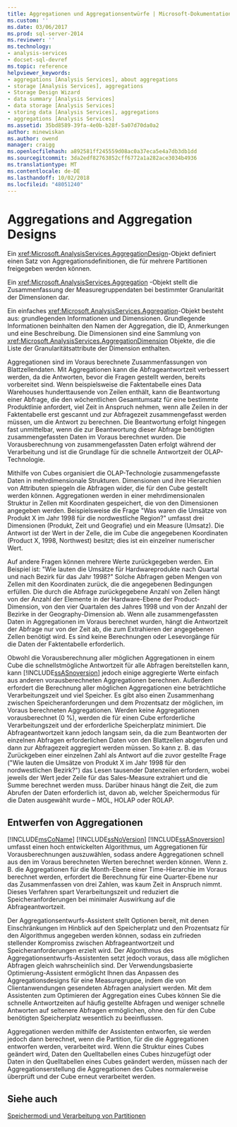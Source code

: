 ```yaml
---
title: Aggregationen und Aggregationsentwürfe | Microsoft-Dokumentation
ms.custom: ''
ms.date: 03/06/2017
ms.prod: sql-server-2014
ms.reviewer: ''
ms.technology:
- analysis-services
- docset-sql-devref
ms.topic: reference
helpviewer_keywords:
- aggregations [Analysis Services], about aggregations
- storage [Analysis Services], aggregations
- Storage Design Wizard
- data summary [Analysis Services]
- data storage [Analysis Services]
- storing data [Analysis Services], aggregations
- aggregations [Analysis Services]
ms.assetid: 35bd8589-39fa-4e0b-b28f-5a07d70da0a2
author: minewiskan
ms.author: owend
manager: craigg
ms.openlocfilehash: a892581ff245559d08ac0a37eca5e4a7db3db1dd
ms.sourcegitcommit: 3da2edf82763852cff6772a1a282ace3034b4936
ms.translationtype: MT
ms.contentlocale: de-DE
ms.lasthandoff: 10/02/2018
ms.locfileid: "48051240"
---
```

# <a name="aggregations-and-aggregation-designs"></a>Aggregations and Aggregation Designs
  Ein <xref:Microsoft.AnalysisServices.AggregationDesign>-Objekt definiert einen Satz von Aggregationsdefinitionen, die für mehrere Partitionen freigegeben werden können.  
  
 Ein <xref:Microsoft.AnalysisServices.Aggregation> -Objekt stellt die Zusammenfassung der Measuregruppendaten bei bestimmter Granularität der Dimensionen dar.  
  
 Ein einfaches <xref:Microsoft.AnalysisServices.Aggregation>-Objekt besteht aus: grundlegenden Informationen und Dimensionen. Grundlegende Informationen beinhalten den Namen der Aggregation, die ID, Anmerkungen und eine Beschreibung. Die Dimensionen sind eine Sammlung von <xref:Microsoft.AnalysisServices.AggregationDimension> Objekte, die die Liste der Granularitätsattribute der Dimension enthalten.  
  
 Aggregationen sind im Voraus berechnete Zusammenfassungen von Blattzellendaten. Mit Aggregationen kann die Abfrageantwortzeit verbessert werden, da die Antworten, bevor die Fragen gestellt werden, bereits vorbereitet sind. Wenn beispielsweise die Faktentabelle eines Data Warehouses hunderttausende von Zeilen enthält, kann die Beantwortung einer Abfrage, die den wöchentlichen Gesamtumsatz für eine bestimmte Produktlinie anfordert, viel Zeit in Anspruch nehmen, wenn alle Zeilen in der Faktentabelle erst gescannt und zur Abfragezeit zusammengefasst werden müssen, um die Antwort zu berechnen. Die Beantwortung erfolgt hingegen fast unmittelbar, wenn die zur Beantwortung dieser Abfrage benötigten zusammengefassten Daten im Voraus berechnet wurden. Die Vorausberechnung von zusammengefassten Daten erfolgt während der Verarbeitung und ist die Grundlage für die schnelle Antwortzeit der OLAP-Technologie.  
  
 Mithilfe von Cubes organisiert die OLAP-Technologie zusammengefasste Daten in mehrdimensionale Strukturen. Dimensionen und ihre Hierarchien von Attributen spiegeln die Abfragen wider, die für den Cube gestellt werden können. Aggregationen werden in einer mehrdimensionalen Struktur in Zellen mit Koordinaten gespeichert, die von den Dimensionen angegeben werden. Beispielsweise die Frage "Was waren die Umsätze von Produkt X im Jahr 1998 für die nordwestliche Region?" umfasst drei Dimensionen (Produkt, Zeit und Geografie) und ein Measure (Umsatz). Die Antwort ist der Wert in der Zelle, die im Cube die angegebenen Koordinaten (Product X, 1998, Northwest) besitzt; dies ist ein einzelner numerischer Wert.  
  
 Auf andere Fragen können mehrere Werte zurückgegeben werden. Ein Beispiel ist: "Wie lauten die Umsätze für Hardwareprodukte nach Quartal und nach Bezirk für das Jahr 1998?" Solche Abfragen geben Mengen von Zellen mit den Koordinaten zurück, die die angegebenen Bedingungen erfüllen. Die durch die Abfrage zurückgegebene Anzahl von Zellen hängt von der Anzahl der Elemente in der Hardware-Ebene der Product-Dimension, von den vier Quartalen des Jahres 1998 und von der Anzahl der Bezirke in der Geography-Dimension ab. Wenn alle zusammengefassten Daten in Aggregationen im Voraus berechnet wurden, hängt die Antwortzeit der Abfrage nur von der Zeit ab, die zum Extrahieren der angegebenen Zellen benötigt wird. Es sind keine Berechnungen oder Lesevorgänge für die Daten der Faktentabelle erforderlich.  
  
 Obwohl die Vorausberechnung aller möglichen Aggregationen in einem Cube die schnellstmögliche Antwortzeit für alle Abfragen bereitstellen kann, kann [!INCLUDE[ssASnoversion](../../includes/ssasnoversion-md.md)] jedoch einige aggregierte Werte einfach aus anderen vorausberechneten Aggregationen berechnen. Außerdem erfordert die Berechnung aller möglichen Aggregationen eine beträchtliche Verarbeitungszeit und viel Speicher. Es gibt also einen Zusammenhang zwischen Speicheranforderungen und dem Prozentsatz der möglichen, im Voraus berechneten Aggregationen. Werden keine Aggregationen vorausberechnet (0 %), werden die für einen Cube erforderliche Verarbeitungszeit und der erforderliche Speicherplatz minimiert. Die Abfrageantwortzeit kann jedoch langsam sein, da die zum Beantworten der einzelnen Abfragen erforderlichen Daten von den Blattzellen abgerufen und dann zur Abfragezeit aggregiert werden müssen. So kann z. B. das Zurückgeben einer einzelnen Zahl als Antwort auf die zuvor gestellte Frage ("Wie lauten die Umsätze von Produkt X im Jahr 1998 für den nordwestlichen Bezirk?") das Lesen tausender Datenzeilen erfordern, wobei jeweils der Wert jeder Zeile für das Sales-Measure extrahiert und die Summe berechnet werden muss. Darüber hinaus hängt die Zeit, die zum Abrufen der Daten erforderlich ist, davon ab, welcher Speichermodus für die Daten ausgewählt wurde – MOL, HOLAP oder ROLAP.  
  
## <a name="designing-aggregations"></a>Entwerfen von Aggregationen  
 [!INCLUDE[msCoName](../../includes/msconame-md.md)] [!INCLUDE[ssNoVersion](../../includes/ssnoversion-md.md)] [!INCLUDE[ssASnoversion](../../includes/ssasnoversion-md.md)] umfasst einen hoch entwickelten Algorithmus, um Aggregationen für Vorausberechnungen auszuwählen, sodass andere Aggregationen schnell aus den im Voraus berechneten Werten berechnet werden können. Wenn z. B. die Aggregationen für die Month-Ebene einer Time-Hierarchie im Voraus berechnet werden, erfordert die Berechnung für eine Quarter-Ebene nur das Zusammenfassen von drei Zahlen, was kaum Zeit in Anspruch nimmt. Dieses Verfahren spart Verarbeitungszeit und reduziert die Speicheranforderungen bei minimaler Auswirkung auf die Abfrageantwortzeit.  
  
 Der Aggregationsentwurfs-Assistent stellt Optionen bereit, mit denen Einschränkungen im Hinblick auf den Speicherplatz und den Prozentsatz für den Algorithmus angegeben werden können, sodass ein zufrieden stellender Kompromiss zwischen Abfrageantwortzeit und Speicheranforderungen erzielt wird. Der Algorithmus des Aggregationsentwurfs-Assistenten setzt jedoch voraus, dass alle möglichen Abfragen gleich wahrscheinlich sind. Der Verwendungsbasierte Optimierung-Assistent ermöglicht Ihnen das Anpassen des Aggregationsdesigns für eine Measuregruppe, indem die von Clientanwendungen gesendeten Abfragen analysiert werden. Mit dem Assistenten zum Optimieren der Aggregation eines Cubes können Sie die schnelle Antwortzeiten auf häufig gestellte Abfragen und weniger schnelle Antworten auf seltenere Abfragen ermöglichen, ohne den für den Cube benötigten Speicherplatz wesentlich zu beeinflussen.  
  
 Aggregationen werden mithilfe der Assistenten entworfen, sie werden jedoch dann berechnet, wenn die Partition, für die die Aggregationen entworfen werden, verarbeitet wird. Wenn die Struktur eines Cubes geändert wird, Daten den Quelltabellen eines Cubes hinzugefügt oder Daten in den Quelltabellen eines Cubes geändert werden, müssen nach der Aggregationserstellung die Aggregationen des Cubes normalerweise überprüft und der Cube erneut verarbeitet werden.  
  
## <a name="see-also"></a>Siehe auch  
 [Speichermodi und Verarbeitung von Partitionen](partitions-partition-storage-modes-and-processing.md)  
  
  
